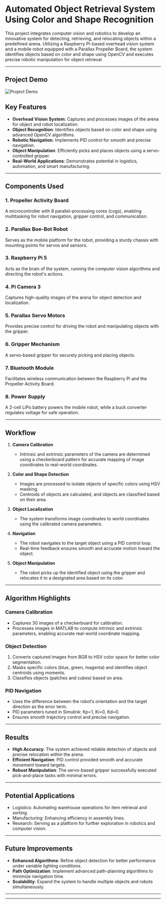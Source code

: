 # Automated Object Retrieval System Using Color and Shape Recognition

This project integrates computer vision and robotics to develop an innovative system for detecting, retrieving, and relocating objects within a predefined arena. Utilizing a Raspberry Pi-based overhead vision system and a mobile robot equipped with a Parallax Propeller Board, the system identifies objects based on color and shape using OpenCV and executes precise robotic manipulation for object retrieval.

---
## Project Demo
![Project Demo](Demo.gif)

## Key Features
- **Overhead Vision System**: Captures and processes images of the arena for object and robot localization.
- **Object Recognition**: Identifies objects based on color and shape using advanced OpenCV algorithms.
- **Robotic Navigation**: Implements PID control for smooth and precise navigation.
- **Object Manipulation**: Efficiently picks and places objects using a servo-controlled gripper.
- **Real-World Applications**: Demonstrates potential in logistics, automation, and smart manufacturing.

---

## Components Used

### **1. Propeller Activity Board**
A microcontroller with 8 parallel-processing cores (cogs), enabling multitasking for robot navigation, gripper control, and communication.

### **2. Parallax Boe-Bot Robot**
Serves as the mobile platform for the robot, providing a sturdy chassis with mounting points for servos and sensors.

### **3. Raspberry Pi 5**
Acts as the brain of the system, running the computer vision algorithms and directing the robot's actions.

### **4. Pi Camera 3**
Captures high-quality images of the arena for object detection and localization.

### **5. Parallax Servo Motors**
Provides precise control for driving the robot and manipulating objects with the gripper.

### **6. Gripper Mechanism**
A servo-based gripper for securely picking and placing objects.

### **7. Bluetooth Module**
Facilitates wireless communication between the Raspberry Pi and the Propeller Activity Board.

### **8. Power Supply**
A 2-cell LiPo battery powers the mobile robot, while a buck converter regulates voltage for safe operation.

---

## Workflow

1. **Camera Calibration**
   - Intrinsic and extrinsic parameters of the camera are determined using a checkerboard pattern for accurate mapping of image coordinates to real-world coordinates.

2. **Color and Shape Detection**
   - Images are processed to isolate objects of specific colors using HSV masking.
   - Centroids of objects are calculated, and objects are classified based on their area.

3. **Object Localization**
   - The system transforms image coordinates to world coordinates using the calibrated camera parameters.

4. **Navigation**
   - The robot navigates to the target object using a PID control loop.
   - Real-time feedback ensures smooth and accurate motion toward the object.

5. **Object Manipulation**
   - The robot picks up the identified object using the gripper and relocates it to a designated area based on its color.

---

## Algorithm Highlights

### **Camera Calibration**
- Captures 30 images of a checkerboard for calibration.
- Processes images in MATLAB to compute intrinsic and extrinsic parameters, enabling accurate real-world coordinate mapping.

### **Object Detection**
1. Converts captured images from BGR to HSV color space for better color segmentation.
2. Masks specific colors (blue, green, magenta) and identifies object centroids using moments.
3. Classifies objects (patches and cubes) based on area.

### **PID Navigation**
- Uses the difference between the robot’s orientation and the target direction as the error term.
- PID parameters tuned in Simulink: Kp=1, Ki=0, Kd=0.
- Ensures smooth trajectory control and precise navigation.

---

## Results

- **High Accuracy**: The system achieved reliable detection of objects and precise relocation within the arena.
- **Efficient Navigation**: PID control provided smooth and accurate movement toward targets.
- **Robust Manipulation**: The servo-based gripper successfully executed pick-and-place tasks with minimal errors.

---

## Potential Applications
- Logistics: Automating warehouse operations for item retrieval and sorting.
- Manufacturing: Enhancing efficiency in assembly lines.
- Research: Serving as a platform for further exploration in robotics and computer vision.

---

## Future Improvements
- **Enhanced Algorithms**: Refine object detection for better performance under variable lighting conditions.
- **Path Optimization**: Implement advanced path-planning algorithms to minimize navigation time.
- **Scalability**: Expand the system to handle multiple objects and robots simultaneously.

---




---


